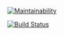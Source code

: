 [![Maintainability](https://api.codeclimate.com/v1/badges/f9bea74710db169be9c3/maintainability)](https://codeclimate.com/github/vitaclear/project/maintainability)

[![Build Status](https://travis-ci.org/vitaclear/project.svg?branch=master)](https://travis-ci.org/vitaclear/project)